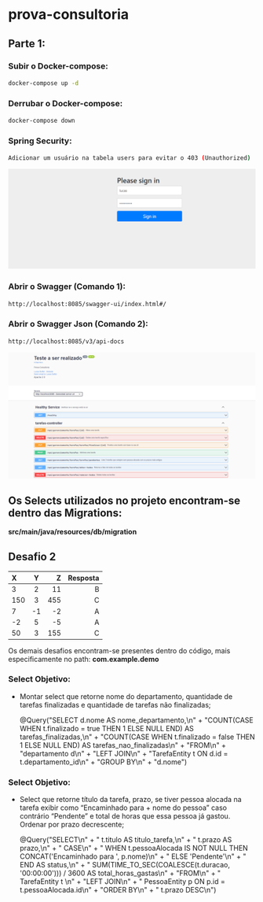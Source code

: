 # prova-consultoria

## Parte 1:


### Subir o Docker-compose:

```sh
docker-compose up -d
```

### Derrubar o Docker-compose:

```sh
docker-compose down
```

### Spring Security:
```sh
Adicionar um usuário na tabela users para evitar o 403 (Unauthorized) 
```

![login](login.png)


### Abrir o Swagger (Comando 1):
```sh
http://localhost:8085/swagger-ui/index.html#/
```

### Abrir o Swagger Json (Comando 2):
```sh
http://localhost:8085/v3/api-docs
```

![swagger](swagger.png)

## Os Selects utilizados no projeto encontram-se dentro das Migrations: 
**src/main/java/resources/db/migration**



## Desafio 2
| X   | Y  |   Z | Resposta |
|:----|:--:|----:|---------:|
| 3   | 2  |  11 |        B |
| 150 | 3  | 455 |        C |
| 7   | -1 |  -2 |        A |
| -2  | 5  |  -5 |        A |
| 50  | 3  | 155 |        C |



Os demais desafios encontram-se presentes dentro do código, mais especificamente no path: **com.example.demo**


### Select Objetivo: 
- Montar select que retorne nome do departamento, quantidade de tarefas finalizadas e quantidade de tarefas não finalizadas;


    @Query("SELECT d.nome AS nome_departamento,\n" +
            "COUNT(CASE WHEN t.finalizado = true THEN 1 ELSE NULL END) AS tarefas_finalizadas,\n" +
            "COUNT(CASE WHEN t.finalizado = false THEN 1 ELSE NULL END) AS tarefas_nao_finalizadas\n" +
            "FROM\n" +
            "departamento d\n" +
            "LEFT JOIN\n" +
            "TarefaEntity t ON d.id = t.departamento_id\n" +
            "GROUP BY\n" +
            "d.nome")



### Select Objetivo:
- Select que retorne título da tarefa, prazo, se tiver pessoa alocada na tarefa exibir como “Encaminhado para + nome do pessoa” caso contrário “Pendente” e total de horas que essa pessoa já gastou. Ordenar por prazo decrescente;


    @Query("SELECT\n" +
            "    t.titulo AS titulo_tarefa,\n" +
            "    t.prazo AS prazo,\n" +
            "    CASE\n" +
            "        WHEN t.pessoaAlocada IS NOT NULL THEN CONCAT('Encaminhado para ', p.nome)\n" +
            "        ELSE 'Pendente'\n" +
            "    END AS status,\n" +
            "    SUM(TIME_TO_SEC(COALESCE(t.duracao, '00:00:00'))) / 3600 AS total_horas_gastas\n" +
            "FROM\n" +
            "    TarefaEntity t \n" +
            "LEFT JOIN\n" +
            "    PessoaEntity p ON p.id = t.pessoaAlocada.id\n" +
            "ORDER BY\n" +
            "    t.prazo DESC\n")
